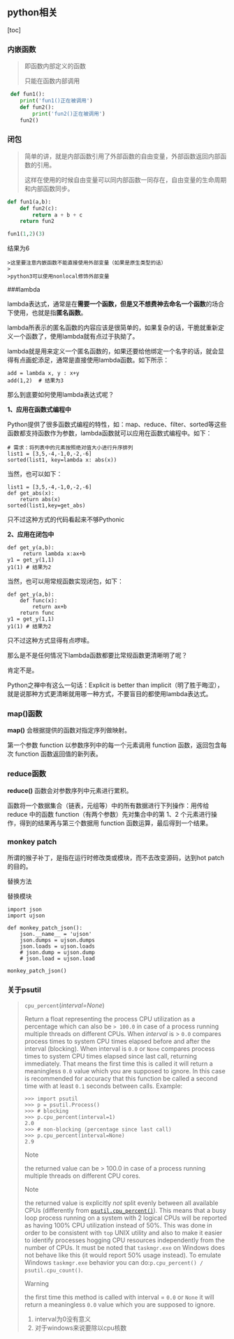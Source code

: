 ## python相关

[toc]

### 内嵌函数

> 即函数内部定义的函数
>
> 只能在函数内部调用

```python
 def fun1():
    print('fun1()正在被调用')
    def fun2():
        print('fun2()正在被调用')
    fun2()
```

### 闭包

> 简单的讲，就是内部函数引用了外部函数的自由变量，外部函数返回内部函数的引用。
>
> 这样在使用的时候自由变量可以同内部函数一同存在，自由变量的生命周期和内部函数同步。

```python
def fun1(a,b):
	def fun2(c):
        return a + b + c
 	return fun2

fun1(1,2)(3)
```

 结果为6

	>这里要注意内嵌函数不能直接使用外部变量（如果是原生类型的话）
	>
	>python3可以使用nonlocal修饰外部变量



###lambda

lambda表达式，通常是在**需要一个函数，但是又不想费神去命名一个函数**的场合下使用，也就是指**匿名函数**。

lambda所表示的匿名函数的内容应该是很简单的，如果复杂的话，干脆就重新定义一个函数了，使用lambda就有点过于执拗了。

lambda就是用来定义一个匿名函数的，如果还要给他绑定一个名字的话，就会显得有点画蛇添足，通常是直接使用lambda函数。如下所示：

```
add = lambda x, y : x+y
add(1,2)  # 结果为3

```

 

那么到底要如何使用lambda表达式呢？

 

**1、应用在函数式编程中**

Python提供了很多函数式编程的特性，如：map、reduce、filter、sorted等这些函数都支持函数作为参数，lambda函数就可以应用在函数式编程中。如下：

```
# 需求：将列表中的元素按照绝对值大小进行升序排列
list1 = [3,5,-4,-1,0,-2,-6]
sorted(list1, key=lambda x: abs(x))

```

当然，也可以如下：

```
list1 = [3,5,-4,-1,0,-2,-6]
def get_abs(x):
    return abs(x)
sorted(list1,key=get_abs)

```

只不过这种方式的代码看起来不够Pythonic

 

**2、应用在闭包中**

```
def get_y(a,b):
     return lambda x:ax+b
y1 = get_y(1,1)
y1(1) # 结果为2

```

当然，也可以用常规函数实现闭包，如下：

```
def get_y(a,b):
    def func(x):
        return ax+b
    return func
y1 = get_y(1,1)
y1(1) # 结果为2

```

只不过这种方式显得有点啰嗦。

 

那么是不是任何情况下lambda函数都要比常规函数更清晰明了呢？

肯定不是。

Python之禅中有这么一句话：Explicit is better than implicit（明了胜于晦涩），就是说那种方式更清晰就用哪一种方式，不要盲目的都使用lambda表达式。

### map()函数

**map()** 会根据提供的函数对指定序列做映射。

第一个参数 function 以参数序列中的每一个元素调用 function 函数，返回包含每次 function 函数返回值的新列表。

### reduce函数

**reduce()** 函数会对参数序列中元素进行累积。

函数将一个数据集合（链表，元组等）中的所有数据进行下列操作：用传给 reduce 中的函数 function（有两个参数）先对集合中的第 1、2 个元素进行操作，得到的结果再与第三个数据用 function 函数运算，最后得到一个结果。

### monkey patch

所谓的猴子补丁，是指在运行时修改类或模块，而不去改变源码，达到hot patch的目的。

替换方法



替换模块

```
import json
import ujson

def monkey_patch_json():
    json.__name__ = 'ujson'
    json.dumps = ujson.dumps
    json.loads = ujson.loads
    # json.dump = ujson.dump
    # json.load = ujson.load

monkey_patch_json()
```

### 关于psutil

> `cpu_percent`(*interval=None*)
>
> Return a float representing the process CPU utilization as a percentage which can also be `> 100.0` in case of a process running multiple threads on different CPUs. When *interval* is > `0.0` compares process times to system CPU times elapsed before and after the interval (blocking). When interval is `0.0` or `None` compares process times to system CPU times elapsed since last call, returning immediately. That means the first time this is called it will return a meaningless `0.0` value which you are supposed to ignore. In this case is recommended for accuracy that this function be called a second time with at least `0.1` seconds between calls. Example:
>
> ```
> >>> import psutil
> >>> p = psutil.Process()
> >>> # blocking
> >>> p.cpu_percent(interval=1)
> 2.0
> >>> # non-blocking (percentage since last call)
> >>> p.cpu_percent(interval=None)
> 2.9
> ```
>
> Note
>
>  
>
> the returned value can be > 100.0 in case of a process running multiple threads on different CPU cores.
>
> Note
>
>  
>
> the returned value is explicitly *not* split evenly between all available CPUs (differently from [`psutil.cpu_percent()`](https://psutil.readthedocs.io/en/latest/#psutil.cpu_percent)). This means that a busy loop process running on a system with 2 logical CPUs will be reported as having 100% CPU utilization instead of 50%. This was done in order to be consistent with `top` UNIX utility and also to make it easier to identify processes hogging CPU resources independently from the number of CPUs. It must be noted that `taskmgr.exe` on Windows does not behave like this (it would report 50% usage instead). To emulate Windows `taskmgr.exe` behavior you can do:`p.cpu_percent() / psutil.cpu_count()`.
>
> Warning
>
>  
>
> the first time this method is called with interval = `0.0` or `None` it will return a meaningless `0.0` value which you are supposed to ignore.
>
> 1. interval为0没有意义
> 2. 对于windows来说要除以cpu核数



